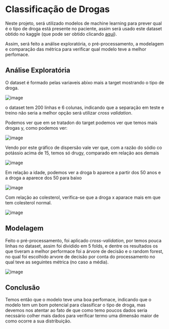 # Classificação de Drogas

Neste projeto, será utilizado modelos de machine learning para prever qual é o tipo de droga está presente no paciente, assim será usado este dataset obtido no kaggle (que pode ser obtido clicando [aqui](https://www.kaggle.com/datasets/prathamtripathi/drug-classification)).

Assim, será feito a análise exploratória, o pré-processamento, a modelagem e comparação das métrica para verificar qual modelo teve a melhor perfomace.

## Análise Exploratória

O dataset é formado pelas variaveis abixo mais a target mostrando o tipo de droga.

![image](https://user-images.githubusercontent.com/39843884/182940387-5a68e1be-12dc-4ce3-8caf-a58e5b6bd035.png)

o dataset tem 200 linhas e 6 colunas, indicando que a separação em teste e treino não seria a melhor opção será utilizar *cross validation*.

Podemos ver que em se tratadon do target podemos ver que temos mais drogas y, como podemos ver:

![image](https://user-images.githubusercontent.com/39843884/182941142-373dd8c3-3d5b-4fff-9390-0ba1453b9950.png)

Vendo por este gráfico de dispersão vale ver que, com a razão do sódio co potássio acima de 15, temos só drugy, comparado em relação aos demais

![image](https://user-images.githubusercontent.com/39843884/182941291-6a5d2b3c-bfa8-4ec7-b42b-13a7112f3ffd.png)

Em relação a idade, podemos ver a droga b aparece a partir dos 50 anos e a droga a aparece dos 50 para baixo

![image](https://user-images.githubusercontent.com/39843884/182941725-ad6e341f-a47b-4d2f-b178-f4460595eadf.png)

Com relação ao colesterol, verifica-se que a droga x aparace mais em que tem colesterol normal.

![image](https://user-images.githubusercontent.com/39843884/182942059-16e5d1c8-7e39-407f-ac0f-81005e81090b.png)

## Modelagem

Feito o pré-processamento, foi aplicado *cross-validation*, por temos pouca linhas no dataset, assim foi dividido em 5 folds, e dentre os resultados os que tiveram a melhor performace foi a árvore de decisão e o random forest, no qual foi escolhido arvore de decisão por conta do processamento no qual teve as seguintes métrica (no caso a média).

![image](https://user-images.githubusercontent.com/39843884/182943067-cb120295-85af-4e98-96b2-523fdd606858.png)

## Conclusão

Temos então que o modelo teve uma boa perfomace, indicando que o modelo tem um bom potencial para classificar o tipo de droga, mas devemos nos atentar ao
fato de que como temo poucos dados seria necssário colher mais dados para verificar termo uma dimensão maior de como ocorre a sua distribuição.





